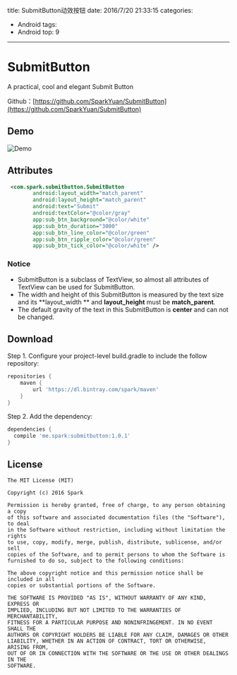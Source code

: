 title: SubmitButton动效按钮
date: 2016/7/20 21:33:15
categories:
- Android
tags:
- Android
top: 9
---

# SubmitButton
A practical, cool and elegant Submit Button

Github：[https://github.com/SparkYuan/SubmitButton](https://github.com/SparkYuan/SubmitButton)
<!-- more -->

## Demo
![Demo](https://github.com/SparkYuan/SubmitButton/blob/master/pic/submitbutton.gif)

## Attributes

```xml
 <com.spark.submitbutton.SubmitButton
        android:layout_width="match_parent"
        android:layout_height="match_parent"
        android:text="Submit"
        android:textColor="@color/gray"
        app:sub_btn_background="@color/white"
        app:sub_btn_duration="3000"
        app:sub_btn_line_color="@color/green"
        app:sub_btn_ripple_color="@color/green"
        app:sub_btn_tick_color="@color/white" />

```
### Notice
- SubmitButton is a subclass of TextView, so almost all attributes of TextView can be used for SubmitButton.
- The width and height of this SubmitButton is measured by the text size and its **layout_width ** and **layout_height** must be **match_parent**.
- The default gravity of the text in this SubmitButton is **center** and can not be changed.


## Download

Step 1. Configure your project-level build.gradle to include the follow repository:

```gradle
repositories {
    maven {
        url 'https://dl.bintray.com/spark/maven'
    }
}
```

Step 2. Add the dependency:

```gradle
dependencies {
  compile 'me.spark:submitbutton:1.0.1'
}
```


## License

    The MIT License (MIT)

    Copyright (c) 2016 Spark

    Permission is hereby granted, free of charge, to any person obtaining a copy
    of this software and associated documentation files (the "Software"), to deal
    in the Software without restriction, including without limitation the rights
    to use, copy, modify, merge, publish, distribute, sublicense, and/or sell
    copies of the Software, and to permit persons to whom the Software is
    furnished to do so, subject to the following conditions:

    The above copyright notice and this permission notice shall be included in all
    copies or substantial portions of the Software.

    THE SOFTWARE IS PROVIDED "AS IS", WITHOUT WARRANTY OF ANY KIND, EXPRESS OR
    IMPLIED, INCLUDING BUT NOT LIMITED TO THE WARRANTIES OF MERCHANTABILITY,
    FITNESS FOR A PARTICULAR PURPOSE AND NONINFRINGEMENT. IN NO EVENT SHALL THE
    AUTHORS OR COPYRIGHT HOLDERS BE LIABLE FOR ANY CLAIM, DAMAGES OR OTHER
    LIABILITY, WHETHER IN AN ACTION OF CONTRACT, TORT OR OTHERWISE, ARISING FROM,
    OUT OF OR IN CONNECTION WITH THE SOFTWARE OR THE USE OR OTHER DEALINGS IN THE
    SOFTWARE.
